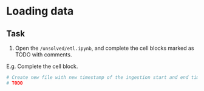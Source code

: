 # Loading data 

## Task

1. Open the `/unsolved/etl.ipynb`, and complete the cell blocks marked as TODO with comments. 

E.g. Complete the cell block. 

```python
# Create new file with new timestamp of the ingestion start and end times
# TODO
```